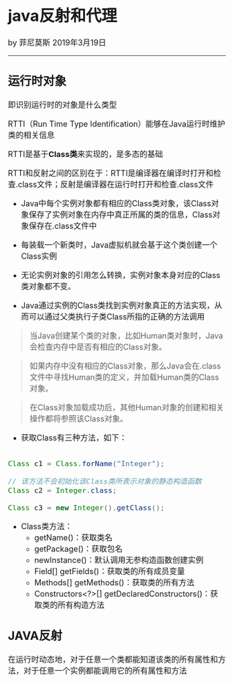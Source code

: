 <font size="4">

# java反射和代理

by 菲尼莫斯 2019年3月19日

---

## 运行时对象

即识别运行时的对象是什么类型

RTTI（Run Time Type Identification）能够在Java运行时维护类的相关信息

RTTI是基于**Class类**来实现的，是多态的基础

RTTI和反射之间的区别在于：RTTI是编译器在编译时打开和检查.class文件；反射是编译器在运行时打开和检查.class文件

* Java中每个实例对象都有相应的Class类对象，该Class对象保存了实例对象在内存中真正所属的类的信息，Class对象保存在.class文件中

* 每装载一个新类时，Java虚拟机就会基于这个类创建一个Class实例

* 无论实例对象的引用怎么转换，实例对象本身对应的Class类对象都不变。

* Java通过实例的Class类找到实例对象真正的方法实现，从而可以通过父类执行子类Class所指的正确的方法调用

>当Java创建某个类的对象，比如Human类对象时，Java会检查内存中是否有相应的Class对象。

>如果内存中没有相应的Class对象，那么Java会在.class文件中寻找Human类的定义，并加载Human类的Class对象。

>在Class对象加载成功后，其他Human对象的创建和相关操作都将参照该Class对象。

* 获取Class有三种方法，如下：

```java

Class c1 = Class.forName("Integer");

// 该方法不会初始化该Class类所表示对象的静态构造函数
Class c2 = Integer.class;

Class c3 = new Integer().getClass();

```

* Class类方法：
    * getName()：获取类名
    * getPackage()：获取包名
    * newInstance()：默认调用无参构造函数创建实例
    * Field[] getFields()：获取类的所有成员变量
    * Methods[] getMethods()：获取类的所有方法
    * Constructors<?>[] getDeclaredConstructors()：获取类的所有构造方法

## JAVA反射

在运行时动态地，对于任意一个类都能知道该类的所有属性和方法，对于任意一个实例都能调用它的所有属性和方法

</font>